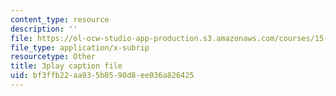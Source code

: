 ```yaml
---
content_type: resource
description: ''
file: https://ol-ocw-studio-app-production.s3.amazonaws.com/courses/15-071-the-analytics-edge-spring-2017/bf3ffb22aa935b0598d8ee036a826425_JtIa7ofeXIY.vtt
file_type: application/x-subrip
resourcetype: Other
title: 3play caption file
uid: bf3ffb22-aa93-5b05-98d8-ee036a826425
---
```

